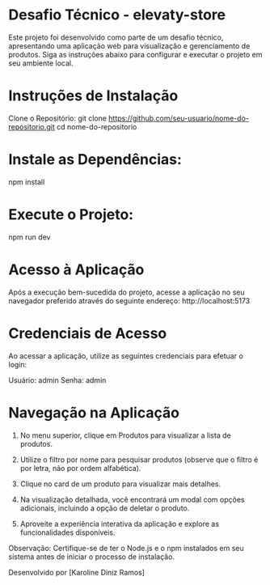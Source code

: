 # Desafio Técnico - elevaty-store

Este projeto foi desenvolvido como parte de um desafio técnico, apresentando uma aplicação web para visualização e gerenciamento de produtos. Siga as instruções abaixo para configurar e executar o projeto em seu ambiente local.

# Instruções de Instalação

Clone o Repositório:
git clone https://github.com/seu-usuario/nome-do-repositorio.git
cd nome-do-repositorio

# Instale as Dependências:
npm install

# Execute o Projeto:
npm run dev

# Acesso à Aplicação
Após a execução bem-sucedida do projeto, acesse a aplicação no seu navegador preferido através do seguinte endereço: http://localhost:5173

# Credenciais de Acesso
Ao acessar a aplicação, utilize as seguintes credenciais para efetuar o login:

Usuário: admin
Senha: admin

# Navegação na Aplicação
1. No menu superior, clique em Produtos para visualizar a lista de produtos.

2. Utilize o filtro por nome para pesquisar produtos (observe que o filtro é por letra, não por ordem alfabética).

3. Clique no card de um produto para visualizar mais detalhes.

4. Na visualização detalhada, você encontrará um modal com opções adicionais, incluindo a opção de deletar o produto.

5. Aproveite a experiência interativa da aplicação e explore as funcionalidades disponíveis.

Observação: Certifique-se de ter o Node.js e o npm instalados em seu sistema antes de iniciar o processo de instalação.


Desenvolvido por [Karoline Diniz Ramos]
